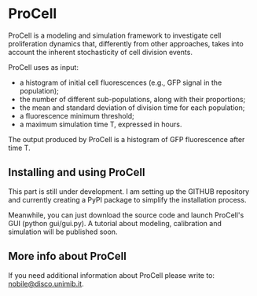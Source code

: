 # ProCell

ProCell is a modeling and simulation framework to investigate cell proliferation dynamics that, differently from other approaches, takes into account the inherent stochasticity of cell division events.

ProCell uses as input:
- a histogram of initial cell fluorescences (e.g., GFP signal in the population); 
- the number of different sub-populations, along with their proportions;
- the mean and standard deviation of division time for each population;
- a fluorescence minimum threshold; 
- a maximum simulation time T, expressed in hours.

The output produced by ProCell is a histogram of GFP fluorescence after time T.

## Installing and using ProCell

This part is still under development. I am setting up the GITHUB repository and currently creating a PyPI package to simplify the installation process. 

Meanwhile, you can just download the source code and launch ProCell's GUI (python gui/gui.py). A tutorial about modeling, calibration and simulation will be published soon.

## More info about ProCell

If you need additional information about ProCell please write to: nobile@disco.unimib.it.

